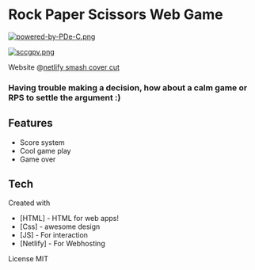 # Rock Paper Scissors Web Game

[![powered-by-PDe-C.png](https://i.postimg.cc/TwtnTtkG/powered-by-PDe-C.png)](https://postimg.cc/zbRyjFZP)

[![sccgpv.png](https://i.postimg.cc/0N6cFr75/sccgpv.png)](https://smashcovercut.netlify.app)

Website @[netlify smash cover cut](https://smashcovercut.netlify.app)

### Having trouble making a decision, how about a calm game or RPS to settle the argument :)

## Features

- Score system
- Cool game play
- Game over

## Tech
  Created with

- [HTML] - HTML for web apps!
- [Css] - awesome design
- [JS] - For interaction
- [Netlify] - For Webhosting

License
MIT
